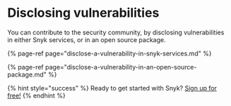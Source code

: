 # Disclosing vulnerabilities

You can contribute to the security community, by disclosing vulnerabilities in either Snyk services, or in an open source package.

{% page-ref page="disclose-a-vulnerability-in-snyk-services.md" %}

{% page-ref page="disclose-a-vulnerability-in-an-open-source-package.md" %}



{% hint style="success" %}
Ready to get started with Snyk? [Sign up for free!](https://snyk.io/login?cta=sign-up&loc=footer&page=support_docs_page)
{% endhint %}

